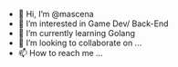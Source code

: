 - 👋 Hi, I’m @mascena
- 👀 I’m interested in Game Dev/ Back-End
- 🌱 I’m currently learning Golang
- 💞️ I’m looking to collaborate on ...
- 📫 How to reach me ...

<!---
mascena/mascena is a ✨ special ✨ repository because its `README.md` (this file) appears on your GitHub profile.
You can click the Preview link to take a look at your changes.
--->
